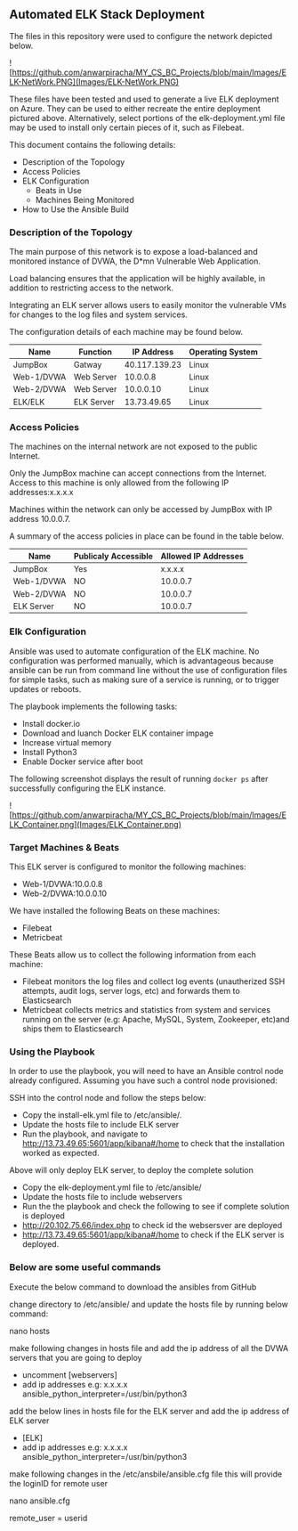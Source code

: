 ## Automated ELK Stack Deployment

The files in this repository were used to configure the network depicted below.

![https://github.com/anwarpiracha/MY_CS_BC_Projects/blob/main/Images/ELK-NetWork.PNG](Images/ELK-NetWork.PNG)

These files have been tested and used to generate a live ELK deployment on Azure. They can be used to either recreate the entire deployment pictured above. Alternatively, select portions of the elk-deployment.yml file may be used to install only certain pieces of it, such as Filebeat.

This document contains the following details:
- Description of the Topology
- Access Policies
- ELK Configuration
  - Beats in Use
  - Machines Being Monitored
- How to Use the Ansible Build


### Description of the Topology

The main purpose of this network is to expose a load-balanced and monitored instance of DVWA, the D*mn Vulnerable Web Application.

Load balancing ensures that the application will be highly available, in addition to restricting access to the network.


Integrating an ELK server allows users to easily monitor the vulnerable VMs for changes to the log files and system services.

The configuration details of each machine may be found below.


| Name       	| Function   	| IP Address    	| Operating System 	|
|------------	|------------	|---------------	|------------------	|
| JumpBox    	| Gatway     	| 40.117.139.23 	| Linux            	|
| Web-1/DVWA 	| Web Server 	| 10.0.0.8      	| Linux            	|
| Web-2/DVWA 	| Web Server 	| 10.0.0.10     	| Linux            	|
| ELK/ELK    	| ELK Server 	| 13.73.49.65    	| Linux            	|

### Access Policies

The machines on the internal network are not exposed to the public Internet. 

Only the JumpBox machine can accept connections from the Internet. Access to this machine is only allowed from the following IP addresses:x.x.x.x

Machines within the network can only be accessed by JumpBox with IP address 10.0.0.7.

A summary of the access policies in place can be found in the table below.

| Name       	| Publicaly Accessible  	| Allowed IP Addresses 	|
|------------	|-----------------------	|----------------------	|
| JumpBox    	| Yes                   	| x.x.x.x             	|
| Web-1/DVWA 	| NO                    	| 10.0.0.7             	|
| Web-2/DVWA 	| NO                    	| 10.0.0.7             	|
| ELK Server 	| NO                    	| 10.0.0.7             	|

### Elk Configuration

Ansible was used to automate configuration of the ELK machine. No configuration was performed manually, which is advantageous because ansible can be run from command line without the use of configuration files for simple tasks, such as making sure of a service is running, or to trigger updates or reboots.

The playbook implements the following tasks:
- Install docker.io
- Download and luanch Docker ELK container impage
- Increase virtual memory
- Install Python3
- Enable Docker service after boot

The following screenshot displays the result of running `docker ps` after successfully configuring the ELK instance.

![https://github.com/anwarpiracha/MY_CS_BC_Projects/blob/main/Images/ELK_Container.png](Images/ELK_Container.png)

### Target Machines & Beats
This ELK server is configured to monitor the following machines:
- Web-1/DVWA:10.0.0.8
- Web-2/DVWA:10.0.0.10

We have installed the following Beats on these machines:
- Filebeat
- Metricbeat

These Beats allow us to collect the following information from each machine:
- Filebeat monitors the log files and collect log events (unautherized SSH attempts, audit logs, server logs, etc) and forwards them to Elasticsearch
- Metricbeat collects metrics and statistics from system and services running on the server (e.g: Apache, MySQL, System, Zookeeper, etc)and ships them to Elasticsearch

### Using the Playbook
In order to use the playbook, you will need to have an Ansible control node already configured. Assuming you have such a control node provisioned: 

SSH into the control node and follow the steps below:
- Copy the install-elk.yml file to /etc/ansible/.
- Update the hosts file to include ELK server
- Run the playbook, and navigate to http://13.73.49.65:5601/app/kibana#/home to check that the installation worked as expected.

Above will only deploy ELK server, to deploy the complete solution 
- Copy the elk-deployment.yml file to /etc/ansible/
- Update the hosts file to include webservers
- Run the the playbook and check the following to see if complete solution is deployed
- http://20.102.75.66/index.php  to check id the websersver are deployed
- http://13.73.49.65:5601/app/kibana#/home to check if the ELK server is deployed.


### Below are some useful commands
Execute the below command to download the ansibles from GitHub

change directory to /etc/ansible/ and update the hosts file by running below command:

nano hosts

make following changes in hosts file and add the ip address of all the DVWA servers that you are going to deploy
- uncomment [webservers]
- add ip addresses e.g: x.x.x.x ansible_python_interpreter=/usr/bin/python3

add the below lines in hosts file for the ELK server and add the ip address of ELK server
- [ELK]
- add ip addresses e.g: x.x.x.x ansible_python_interpreter=/usr/bin/python3

make following changes in the /etc/ansbile/ansible.cfg file this will provide the loginID for remote user

nano ansible.cfg

remote_user = userid
  


